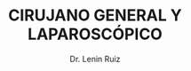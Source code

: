 ---
layout: ../../layouts/MarkdownPostLayout.astro
title: CIRUJANO GENERAL Y LAPAROSCÓPICO 
author: Dr. Lenin Ruiz
description: "Especialista capacitado para realizar procedimientos quirúrgicos en diversas partes del cuerpo, especialmente mediante la laparoscopia, una técnica mínimamente invasiva. La laparoscopia permite realizar operaciones a través de pequeñas incisiones, facilitando una recuperación más rápida y menos dolorosa para el paciente. Con experiencia en cirugía general y laparoscópica, ofrece tratamientos seguros y personalizados para cada paciente."
image:
    url: "/uro.jpg"
    alt: "imagenuro"
tags: ["astro", "learning in public", "setbacks", "community"]
---
